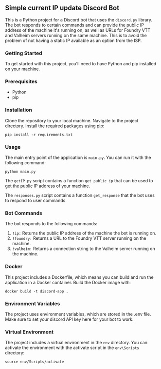 ## Simple current IP update Discord Bot

This is a Python project for a Discord bot that uses the `discord.py` library. The bot responds to certain commands and can provide the public IP address of the machine it's running on, as well as URLs for Foundry VTT and Valheim servers running on the same machine. This is to avoid the problem of not having a static IP available as an option from the ISP.

### Getting Started
To get started with this project, you'll need to have Python and pip installed on your machine.

### Prerequisites

- Python
- pip

### Installation
Clone the repository to your local machine.
Navigate to the project directory.
Install the required packages using pip:

```pip install -r requirements.txt```

### Usage
The main entry point of the application is `main.py`. You can run it with the following command:

```python main.py```

The `getIP.py` script contains a function `get_public_ip` that can be used to get the public IP address of your machine.

The `responses.py` script contains a function `get_response` that the bot uses to respond to user commands.

### Bot Commands
The bot responds to the following commands:

1. `!ip:` Returns the public IP address of the machine the bot is running on.
2. `!foundry:` Returns a URL to the Foundry VTT server running on the machine.
3. `!valheim:` Returns a connection string to the Valheim server running on the machine.

### Docker

This project includes a Dockerfile, which means you can build and run the application in a Docker container. Build the Docker image with:

```docker build -t discord-app .```

### Environment Variables
The project uses environment variables, which are stored in the .env file. Make sure to set your discord API key here for your bot to work.

### Virtual Environment
The project includes a virtual environment in the `env` directory. You can activate the environment with the activate script in the `env\Scripts` directory:

```source env/Scripts/activate```

